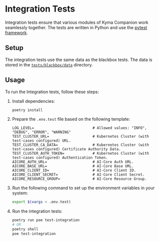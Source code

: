 # Integration Tests

Integration tests ensure that various modules of Kyma Companion work seamlessly together. The tests are written in Python and use the [pytest framework](https://docs.pytest.org/en/stable/).

## Setup

The integration tests use the same data as the blackbox tests. The data is stored in the [`tests/blackbox/data`](../../tests/blackbox/data) directory.

## Usage

To run the Integration tests, follow these steps:

1. Install dependencies:

    ```bash
    poetry install
    ```

2. Prepare the `.env.test` file based on the following template:

    ```
   LOG_LEVEL=                           # Allowed values: "INFO", "DEBUG", "ERROR", "WARNING"
   TEST_CLUSTER_URL=                    # Kubernetes Cluster (with test-cases configured) URL.
   TEST_CLUSTER_CA_DATA=                # Kubernetes Cluster (with test-cases configured) Certificate Authority Data.
   TEST_CLUSTER_AUTH_TOKEN=             # Kubernetes Cluster (with test-cases configured) Authentication Token.
   AICORE_AUTH_URL=                     # AI-Core Auth URL.
   AICORE_BASE_URL=                     # AI-Core Base URL.
   AICORE_CLIENT_ID=                    # AI-Core Client ID.
   AICORE_CLIENT_SECRET=                # AI-Core Client Secret.
   AICORE_RESOURCE_GROUP=               # AI-Core Resource Group.
    ```

3. Run the following command to set up the environment variables in your system:

    ```bash
    export $(xargs < .env.test)
    ```

4. Run the integration tests:

    ```bash
   poetry run poe test-integration
   # OR
   poetry shell
   poe test-integration
    ```

